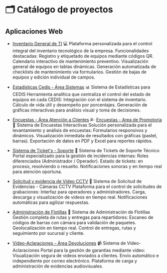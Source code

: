 # 🗂️ Catálogo de proyectos

## Aplicaciones Web

- [Inventario General de TI](https://github.com/jonathanhrz25/inventario-serva)
💻 Plataforma personalizada para el control integral del inventario tecnológico de la empresa. Funcionalidades destacadas:
Registro y etiquetado de equipos mediante códigos QR.
Calendario interactivo de mantenimiento preventivo.
Visualización general de equipos en tablas dinámicas.
Generación automatizada de checklists de mantenimiento vía formularios.
Gestión de bajas de equipos y edición individual de campos.

- [Estadísticas Cedis - Área Sistemas](https://github.com/jonathanhrz25/estadisticas_cedis)
📊 Sistema de Estadísticas para CEDIS
Herramienta analítica que centraliza el control del estado de equipos en cada CEDIS:
Integración con el sistema de inventario.
Cálculo de vida útil y desempeño por porcentajes.
Generación de gráficas interactivas para análisis visual y toma de decisiones.
  
- [Encuestas - Área Atención a Clientes](https://github.com/jonathanhrz25/cac)
#- [Encuestas - Area de Promotoria](https://github.com/jonathanhrz25/promotoria)
📝 Sistema de Encuestas Interactivas
Solución personalizada para el levantamiento y análisis de encuestas:
Formularios responsivos y dinámicos.
Visualización inmediata de resultados con gráficas (pastel, barras).
Exportación de datos en PDF y Excel para reportes rápidos.
  
- [Sistema de Ticket's - Soporte](https://github.com/jonathanhrz25/mesas)
🎫 Sistema de Tickets de Soporte Técnico
Portal especializado para la gestión de incidencias internas:
Roles diferenciados (Administrador / Operador).
Estado de tickets: en proceso, resolviendo o resuelto.
Notificaciones sonoras y en tiempo real para atención oportuna.
  
- [Solicitud y evidencia de Video CCTV](https://github.com/jonathanhrz25/evidencia)
🎥 Sistema de Solicitud de Evidencias - Cámaras CCTV
Plataforma para el control de solicitudes de grabaciones:
Interfaz para operadores y administradores.
Carga, descarga y visualización de videos en tiempo real.
Notificaciones automáticas para agilizar respuestas.
  
- [Administración de Flotillas](https://github.com/jonathanhrz25/flotillas)
🚚 Sistema de Administración de Flotillas
Gestión completa de rutas y entregas para repartidores:
Escaneo de códigos de barras con cámara para validación de paquetes.
Geolocalización en tiempo real.
Control de entregas, rutas y seguimiento por sucursal y cliente.
  
- [Video-Aclaraciones - Área Devoluciones](https://github.com/jonathanhrz25/devoluciones)
📹 Sistema de Video-Aclaraciones
Portal para la gestión de garantías mediante video:
Visualización segura de videos enviados a clientes.
Envío automático e independiente por correo electrónico.
Plataforma de carga y administración de evidencias audiovisuales.

